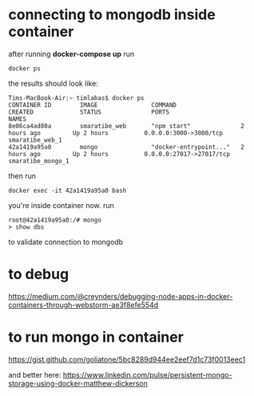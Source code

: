 # connecting to mongodb inside container

after running **docker-compose up** run 
```
docker ps
```

the results should look like:
```
Tims-MacBook-Air:~ timlabas$ docker ps
CONTAINER ID        IMAGE               COMMAND                  CREATED             STATUS              PORTS                      NAMES
8e06ca4ad80a        smaratibe_web       "npm start"              2 hours ago         Up 2 hours          0.0.0.0:3000->3000/tcp     smaratibe_web_1
42a1419a95a0        mongo               "docker-entrypoint..."   2 hours ago         Up 2 hours          0.0.0.0:27017->27017/tcp   smaratibe_mongo_1
```

then run 
```
docker exec -it 42a1419a95a0 bash
```

you're inside container now. run
```
root@42a1419a95a0:/# mongo
> show dbs
```
to validate connection to mongodb


# to debug 
https://medium.com/@creynders/debugging-node-apps-in-docker-containers-through-webstorm-ae3f8efe554d

# to run mongo in container
https://gist.github.com/goliatone/5bc8289d944ee2eef7d1c73f0013eec1

and better here:
https://www.linkedin.com/pulse/persistent-mongo-storage-using-docker-matthew-dickerson

